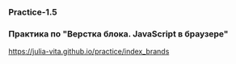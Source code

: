 ### Practice-1.5
### Практика по "Верстка блока. JavaScript в браузере"
https://julia-vita.github.io/practice/index_brands
